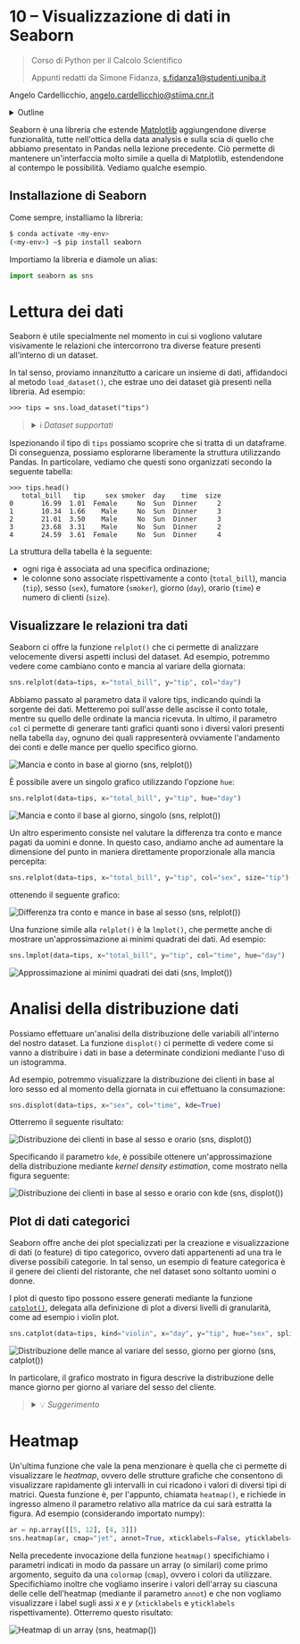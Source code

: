 # 10 – Visualizzazione di dati in Seaborn

> Corso di Python per il Calcolo Scientifico
>
> Appunti redatti da Simone Fidanza, s.fidanza1@studenti.uniba.it

Angelo Cardellicchio, angelo.cardellicchio@stiima.cnr.it

<details>
<summary>Outline</summary>

<!-- TOC -->

1. [10 – Visualizzazione di dati in Seaborn](#10--visualizzazione-di-dati-in-seaborn)
   1. [Installazione di Seaborn](#installazione-di-seaborn)
2. [Lettura dei dati](#lettura-dei-dati)
   1. [Visualizzare le relazioni tra dati](#visualizzare-le-relazioni-tra-dati)
3. [Analisi della distribuzione dati](#analisi-della-distribuzione-dati)
   1. [Plot di dati categorici](#plot-di-dati-categorici)
4. [Heatmap](#heatmap)

<!-- /TOC -->

</details>

Seaborn è una libreria che estende [Matplotlib](https://python.angelocardellicchio.it/material/02_libs/08_matplotlib/lecture/)
aggiungendone diverse funzionalità, tutte nell'ottica della data analysis e
sulla scia di quello che abbiamo presentato in Pandas nella lezione precedente.
Ciò permette di mantenere un'interfaccia molto simile a quella di Matplotlib,
estendendone al contempo le possibilità. Vediamo qualche esempio.

## Installazione di Seaborn

Come sempre, installiamo la libreria:

```sh
$ conda activate <my-env>
(<my-env>) ~$ pip install seaborn
```

Importiamo la libreria e diamole un alias:

```python
import seaborn as sns
```

# Lettura dei dati

Seaborn è utile specialmente nel momento in cui si vogliono valutare
visivamente le relazioni che intercorrono tra diverse feature presenti
all'interno di un dataset.

In tal senso, proviamo innanzitutto a caricare un insieme di dati, affidandoci
al metodo `load_dataset()`, che estrae uno dei dataset già presenti nella
libreria. Ad esempio:

```pycon
>>> tips = sns.load_dataset("tips")
```

> <details>
> <summary>ℹ️ <em>Dataset supportati</em></summary>
>
> L'elenco dei dataset supportati da Seaborn è presente a [questo indirizzo](https://github.com/mwaskom/seaborn-data).
>
> </details>

Ispezionando il tipo di `tips` possiamo scoprire che si tratta di un dataframe.
Di conseguenza, possiamo esplorarne liberamente la struttura utilizzando
Pandas. In particolare, vediamo che questi sono organizzati secondo la seguente
tabella:

```pycon
>>> tips.head()
   total_bill   tip     sex smoker  day    time  size
0       16.99  1.01  Female     No  Sun  Dinner     2
1       10.34  1.66    Male     No  Sun  Dinner     3
2       21.01  3.50    Male     No  Sun  Dinner     3
3       23.68  3.31    Male     No  Sun  Dinner     2
4       24.59  3.61  Female     No  Sun  Dinner     4
```

La struttura della tabella è la seguente:

- ogni riga è associata ad una specifica ordinazione;
- le colonne sono associate rispettivamente a conto (`total_bill`), mancia
  (`tip`), sesso (`sex`), fumatore (`smoker`), giorno (`day`), orario (`time`)
  e numero di clienti (`size`).

## Visualizzare le relazioni tra dati

Seaborn ci offre la funzione `relplot()` che ci permette di analizzare
velocemente diversi aspetti inclusi del dataset. Ad esempio, potremmo vedere
come cambiano conto e mancia al variare della giornata:

```python
sns.relplot(data=tips, x="total_bill", y="tip", col="day")
```

Abbiamo passato al parametro data il valore tips, indicando quindi la sorgente
dei dati. Metteremo poi sull'asse delle ascisse il conto totale, mentre su
quello delle ordinate la mancia ricevuta. In ultimo, il parametro `col` ci
permette di generare tanti grafici quanti sono i diversi valori presenti nella
tabella `day`, ognuno dei quali rappresenterà ovviamente l'andamento dei conti
e delle mance per quello specifico giorno.

![Mancia e conto in base al giorno (sns, `relplot()`)](../img/seaborn/tip-bill_per_day.png)

È possibile avere un singolo grafico utilizzando l'opzione `hue`:

```python
sns.relplot(data=tips, x="total_bill", y="tip", hue="day")
```

![Mancia e conto il base al giorno, singolo (sns, `relplot()`)](../img/seaborn/tip-bill_per_day_HUE.png)

Un altro esperimento consiste nel valutare la differenza tra conto e mance
pagati da uomini e donne. In questo caso, andiamo anche ad aumentare la
dimensione del punto in maniera direttamente proporzionale alla mancia
percepita:

```python
sns.relplot(data=tips, x="total_bill", y="tip", col="sex", size="tip")
```

ottenendo il seguente grafico:

![Differenza tra conto e mance in base al sesso (sns, `relplot()`)](../img/seaborn/tip-bill_sex.png)

Una funzione simile alla `relplot()` è la `lmplot()`, che permette anche di
mostrare un'approssimazione ai minimi quadrati dei dati. Ad esempio:

```python
sns.lmplot(data=tips, x="total_bill", y="tip", col="time", hue="day")
```

![Approssimazione ai minimi quadrati dei dati (sns, `lmplot()`)](../img/seaborn/tips_lmplot.png)

# Analisi della distribuzione dati

Possiamo effettuare un'analisi della distribuzione delle variabili all'interno
del nostro dataset. La funzione `displot()` ci permette di vedere come si vanno
a distribuire i dati in base a determinate condizioni mediante l'uso di un
istogramma.

Ad esempio, potremmo visualizzare la distribuzione dei clienti in base al loro
sesso ed al momento della giornata in cui effettuano la consumazione:

```python
sns.displot(data=tips, x="sex", col="time", kde=True)
```

Otterremo il seguente risultato:

![Distribuzione dei clienti in base al sesso e orario (sns, `displot()`)](../img/seaborn/client-time-sex_displot.png)

Specificando il parametro `kde`, è possibile ottenere un'approssimazione della
distribuzione mediante _kernel density estimation_, come mostrato nella figura
seguente:

![Distribuzione dei clienti in base al sesso e orario con kde (sns, `displot()`)](../img/seaborn/client-time-sex_displot_kde.png)

## Plot di dati categorici

Seaborn offre anche dei plot specializzati per la creazione e visualizzazione
di dati (o feature) di tipo categorico, ovvero dati appartenenti ad una tra le
diverse possibili categorie. In tal senso, un esempio di feature categorica è
il genere dei clienti del ristorante, che nel dataset sono soltanto uomini o
donne.

I plot di questo tipo possono essere generati mediante la funzione [`catplot()`](https://seaborn.pydata.org/generated/seaborn.catplot.html),
delegata alla definizione di plot a diversi livelli di granularità, come ad
esempio i violin plot.

```python
sns.catplot(data=tips, kind="violin", x="day", y="tip", hue="sex", split=True)
```

![Distribuzione delle mance al variare del sesso, giorno per giorno (sns, `catplot()`)](../img/seaborn/tips_catplot.png)

In particolare, il grafico mostrato in figura descrive la distribuzione delle
mance giorno per giorno al variare del sesso del cliente.

> <details>
> <summary>💡 <em>Suggerimento</em></summary>
>
> In realtà, è possibile usare la `catplot()` con dati non categorici, come
> numeri interi. Tuttavia, vi è il rischio (o meglio, la certezza) che il
> risultato sia non interpretabile, in quanto la funzione assegnerà una
> categoria ad ogni possibile valore assunto dalla feature di riferimento, il
> che ovviamente comporterà l'illeggibilità del grafico nel caso di valori
> reali.
>
> </details>

# Heatmap

Un'ultima funzione che vale la pena menzionare è quella che ci permette di
visualizzare le _heatmap_, ovvero delle strutture grafiche che consentono di
visualizzare rapidamente gli intervalli in cui ricadono i valori di diversi
tipi di matrici. Questa funzione è, per l'appunto, chiamata `heatmap()`, e
richiede in ingresso almeno il parametro relativo alla matrice da cui sarà
estratta la figura. Ad esempio (considerando importato numpy):

```python
ar = np.array([[5, 12], [4, 3]])
sns.heatmap(ar, cmap="jet", annot=True, xticklabels=False, yticklabels=False)
```

Nella precedente invocazione della funzione `heatmap()` specifichiamo i
parametri indicati in modo da passare un array (o similari) come primo
argomento, seguito da una `colormap` (`cmap`), ovvero i colori da utilizzare.
Specifichiamo inoltre che vogliamo inserire i valori dell'array su ciascuna
delle celle dell'heatmap (mediante il parametro `annot`) e che non vogliamo
visualizzare i label sugli assi $x$ e $y$ (`xticklabels` e `yticklabels`
rispettivamente). Otterremo questo risultato:

![Heatmap di un array (sns, `heatmap()`)](../img/seaborn/array_heatmap.png)
